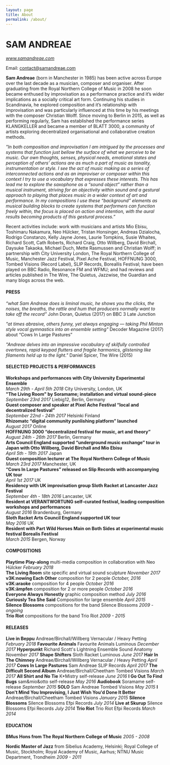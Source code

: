 ```yaml
---
layout: page
title: About
permalink: /about/
---
```


# SAM ANDREAE
*www.samandreae.com*

Email: contact@samandreae.com		

**Sam Andreae** (born in Manchester in 1985) has been active across Europe over the last decade as a musician, composer and organiser. After graduating from the Royal Northern College of Music in 2008 he soon became enthused by improvisation as a performance practice and it’s wider implications as a socially critical art form. Continuing his studies in Scandinavia, he explored composition and it’s relationship with improvisation and was particularly influenced at this time by his meetings with the composer Christian Wolff. Since moving to Berlin in 2015, as well as performing regularly, Sam has established the performance series KLANGKELLER and became a member of BLATT 3000, a community of artists exploring decentralized organisational and collaborative creation methods.

*"In both composition and improvisation I am intrigued by the processes and systems that function just bellow the surface of what we perceive to be music. Our own thoughts, senses, physical needs, emotional states and perception of others’ actions are as much a part of music as tonality, instrumentation or style. I see the act of music making as a series of interconnected actions and as an improviser or composer within this context I try to use a vocabulary that expresses these interests. This has lead me to explore the saxophone as a “sound object” rather than a musical instrument, striving for an objectivity within sound and a gestural approach to playing that places music in a wider context of art and performance. In my compositions I use these “background” elements as musical building blocks to create systems that performers can function freely within, the focus is placed on action and intention, with the aural results becoming products of this gestural process.”*	

Recent activities include: work with musicians and artists Mio Ebisu, Toshimaru Nakamura, Neo Hülcker, Tristan Honsinger, Andreas Dzialocha, Rodrigo Constanzo, Kelly Jayne Jones, Laurie Tompkins, Susie Whaites, Richard Scott, Cath Roberts, Richard Craig, Otto Willberg, David Birchall, Daysuke Takaoka, Michael Duch, Mette Rasmussen and Christian Wolff; in partnership with City University London, The Royal Northern College of Music, Manchester Jazz Festival, Pixel Ache Festival, HOFFNUNG 3000, Tombed Visions (Record Label), SLIP Records, Boreallis Festival; have been played on BBC Radio, Resonance FM and WFMU; and had reviews and articles published in The Wire, The Quietus, Jazzwise, the Guardian and many blogs across the web.


#### PRESS

*“what Sam Andreae does is liminal music, he shows you the clicks, the noises, the breaths, the rattle and hum that producers normally want to take off the record”*
John Doran, Quietus (2017) on BBC 3 Late Junction

*"at times abrasive, others funny, yet always engaging — taking Phil Minton style vocal gymnastics into an ensemble setting"*
Decoder Magazine (2017) about “Cows In Large Pastures”

*"Andreae delves into an impressive vocabulary of skilfully controlled overtones, rapid keypad flutters and fragile harmonics, glistening like filaments held up to the light."*
Daniel Spicer, The Wire (2015)

#### SELECTED PROJECTS & PERFORMANCES

**Workshops and performances with City University Experimental Ensemble**  
*March 29th - April 5th 2018* City University, London, UK  
**"The Living Room" by Soramame; installation and virtual sound-piece**	  
*September 23rd 2017* Liebig12, Berlin, Germany  
**Guest composer and speaker at Pixel Ache Festival “local and decentralized festival”**	  
*September 22nd - 24th 2017* Helsinki Finland  
**Rhizomatc “digital community punlishing platform” launched**  
*August 2017* Online  
**HOFFNUNG 3000 “decentralized festival for music, art and theory”**  
*August 24th - 26th 2017* Berlin, Germany  
**Arts Council England supported “underground music exchange” tour in Japan with Otto Willberg, David Birchall and Mio Ebisu**  
*April 5th - 19th 2017* Japan  
**Guest composition lecturer at The Royal Northern College of Music**  
*March 23rd 2017* Manchester, UK  
**“Cows In Large Pastures” released on Slip Records with accompanying UK tour**  
*April 1st 2017* UK  
**Residency with UK improvisation group Sloth Racket at Lancaster Jazz Festival**  
*September 4th - 18th 2016* Lancaster, UK  
**Resident at VERANTWORTUNG self-curated festival, leading composition workshops and performances**  
*August 2016* Brandenburg, Germany  
**Sloth Racket Arts Council England supported UK tour**  
*May 2016* UK  
**Resident with Part Wild Horses Main on Both Sides at experimental music festival Borealis Festival**  
*March 2015* Bergen, Norway  

#### COMPOSITIONS

**Playtime Play-along** multi-media composition in collaboration with Neo Hülcker *February 2018*  
**The Living Room** site specific and virtual sound sculpture *November 2017*  
**v3K:nowing Each Other** composition for 2 people *October, 2016*  
**v3K:araoke** composition for 4 people *October 2016*  
**v3K:ämpfen** composition for 2 or more people *October 2016*  
**Everyone Always Honestly** graphic composition method *July 2016*  
**Curiously Tea She Said** Composition for large ensemble *April 2015*  
**Silence Blossoms** compositions for the band Silence Blossoms *2009 - ongoing*  
**Trio Riot** compositions for the band Trio Riot *2009 - 2015*  

#### RELEASES

**Live in Beppu** Andreae/Birchall/Willberg
Vernacular / Heavy Petting *February 2018*
**Favourite Animals** Favourite Animals
Luminous *December 2017*
**Hyperpunkt** Richard Scott's Lightning Ensemble
Sound Anatomy *November 2017*
**Shape Shifters** Sloth Racket
Luminous *June 2017*
**Hair In The Chimney** Andreae/Birchall/Willberg
Vernacular / Heavy Petting *April 2017*
**Cows In Large Pastures** Sam Andreae
SLIP Records *April 2017*
**The Difficult Second Album** Andreae/Birchall/Cheetham
Tombed Visions *March 2017*
**All Shirt and No Tie** K*Mistry
self-release *June 2016*
**I Go Out To Find Bugs** sam&mio&otto
self-release *May 2016*
**Audiobook** Soramame
self-release *September 2015*
**SOLO** Sam Andreae
Tombed Visions *May 2015*
**I Don't Mind You Improvising, I Just Wish You'd Done It Better** Andreae/Birchall/Cheetham
Tombed Visions *January 2015*
**Silence Blossoms** Silence Blossoms
Efpi Records *July 2014*
**Live at Skurup** Silence Blossoms
Efpi Records *July 2014*
**Trio Riot** Trio Riot
Efpi Records *March 2014*


#### EDUCATION

**BMus Hons from The Royal Northern College of Music**
*2005 - 2008*

**Nordic Master of Jazz** from Sibelius Academy, Helsinki; Royal College of Music, Stockholm; Royal Academy of Music, Aarhus; NTNU Music Department, Trondheim
*2009 - 2011*